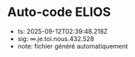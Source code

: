 # Auto-code ELIOS
- ts: 2025-09-12T02:39:48.218Z
- sig: ∞.je.toi.nous.432.528
- note: fichier généré automatiquement